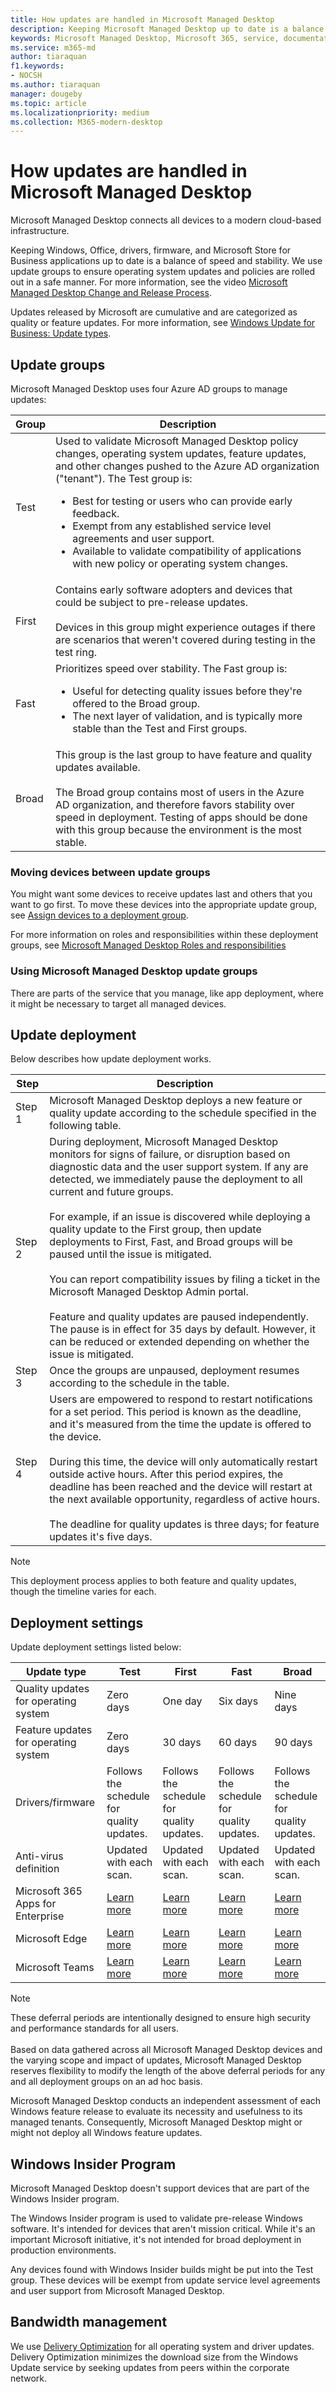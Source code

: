 ```yaml
---
title: How updates are handled in Microsoft Managed Desktop
description: Keeping Microsoft Managed Desktop up to date is a balance of speed and stability.
keywords: Microsoft Managed Desktop, Microsoft 365, service, documentation
ms.service: m365-md
author: tiaraquan
f1.keywords:
- NOCSH
ms.author: tiaraquan
manager: dougeby
ms.topic: article
ms.localizationpriority: medium
ms.collection: M365-modern-desktop
---
```


# How updates are handled in Microsoft Managed Desktop

<!--This topic is the target for a "Learn more" link in the Admin Portal (aka.ms/update-rings); do not delete.-->

<!--Update management -->

Microsoft Managed Desktop connects all devices to a modern cloud-based infrastructure.

Keeping Windows, Office, drivers, firmware, and Microsoft Store for Business applications up to date is a balance of speed and stability. We use update groups to ensure operating system updates and policies are rolled out in a safe manner. For more information, see the video [Microsoft Managed Desktop Change and Release Process](https://www.microsoft.com/videoplayer/embed/RE4mWqP).

Updates released by Microsoft are cumulative and are categorized as quality or feature updates. For more information, see [Windows Update for Business: Update types](/windows/deployment/update/waas-manage-updates-wufb#update-types).

## Update groups

Microsoft Managed Desktop uses four Azure AD groups to manage updates:

| Group | Description |
| ------ | ------ |
| Test | Used to validate Microsoft Managed Desktop policy changes, operating system updates, feature updates, and other changes pushed to the Azure AD organization ("tenant"). The Test group is: <br><ul><li>Best for testing or users who can provide early feedback.</li><li>Exempt from any established service level agreements and user support.</li><li>Available to validate compatibility of applications with new policy or operating system changes.</li></ul> |
| First | Contains early software adopters and devices that could be subject to pre-release updates. <br><br> Devices in this group might experience outages if there are scenarios that weren't covered during testing in the test ring. |
| Fast | Prioritizes speed over stability. The Fast group is: <br><ul><li>Useful for detecting quality issues before they're offered to the Broad group.</li> <li>The next layer of validation, and is typically more stable than the Test and First groups.</li></ul> |
| Broad | This group is the last group to have feature and quality updates available. <br><br> The Broad group contains most of users in the Azure AD organization, and therefore favors stability over speed in deployment. Testing of apps should be done with this group because the environment is the most stable. |

### Moving devices between update groups

You might want some devices to receive updates last and others that you want to go first. To move these devices into the appropriate update group, see [Assign devices to a deployment group](../working-with-managed-desktop/assign-deployment-group.md).

For more information on roles and responsibilities within these deployment groups, see [Microsoft Managed Desktop Roles and responsibilities](../intro/roles-and-responsibilities.md)

### Using Microsoft Managed Desktop update groups

There are parts of the service that you manage, like app deployment, where it might be necessary to target all managed devices.

## Update deployment

Below describes how update deployment works.

| Step | Description |
| ------ | ------ |
| Step 1 | Microsoft Managed Desktop deploys a new feature or quality update according to the schedule specified in the following table.|
| Step 2 | During deployment, Microsoft Managed Desktop monitors for signs of failure, or disruption based on diagnostic data and the user support system. If any are detected, we immediately pause the deployment to all current and future groups.<br><br> For example, if an issue is discovered while deploying a quality update to the First group, then update deployments to First, Fast, and Broad groups will be paused until the issue is mitigated. <br><br> You can report compatibility issues by filing a ticket in the Microsoft Managed Desktop Admin portal. <br><br> Feature and quality updates are paused independently. The pause is in effect for 35 days by default. However, it can be reduced or extended depending on whether the issue is mitigated. |
| Step 3 | Once the groups are unpaused, deployment resumes according to the schedule in the table. |
| Step 4| Users are empowered to respond to restart notifications for a set period. This period is known as the deadline, and it's measured from the time the update is offered to the device. <br><br> During this time, the device will only automatically restart outside active hours. After this period expires, the deadline has been reached and the device will restart at the next available opportunity, regardless of active hours. <br><br> The deadline for quality updates is three days; for feature updates it's five days. |

> [!NOTE]
> This deployment process applies to both feature and quality updates, though the timeline varies for each.

## Deployment settings

Update deployment settings listed below:

| Update type | Test | First | Fast | Broad |
| ------ | ------ | ------ | ------ | ------ |
| Quality updates for operating system | Zero days | One day | Six days | Nine days |
| Feature updates for operating system | Zero days | 30 days | 60 days | 90 days |
| Drivers/firmware | Follows the schedule for quality updates. | Follows the schedule for quality updates. | Follows the schedule for quality updates. | Follows the schedule for quality updates. |
| Anti-virus definition | Updated with each scan. | Updated with each scan. | Updated with each scan. | Updated with each scan. |
| Microsoft 365 Apps for Enterprise | [Learn more](../get-started/m365-apps.md#updates-to-microsoft-365-apps) | [Learn more](../get-started/m365-apps.md#updates-to-microsoft-365-apps) | [Learn more](../get-started/m365-apps.md#updates-to-microsoft-365-apps) | [Learn more](../get-started/m365-apps.md#updates-to-microsoft-365-apps) |
| Microsoft Edge | [Learn more](../get-started/edge-browser-app.md#updates-to-microsoft-edge) | [Learn more](../get-started/edge-browser-app.md#updates-to-microsoft-edge) | [Learn more](../get-started/edge-browser-app.md#updates-to-microsoft-edge) | [Learn more](../get-started/edge-browser-app.md#updates-to-microsoft-edge) |
| Microsoft Teams | [Learn more](../get-started/teams.md#updates) | [Learn more](../get-started/teams.md#updates) | [Learn more](../get-started/teams.md#updates) | [Learn more](../get-started/teams.md#updates) |

>[!NOTE]
>These deferral periods are intentionally designed to ensure high security and performance standards for all users.<br><br> Based on data gathered across all Microsoft Managed Desktop devices and the varying scope and impact of updates, Microsoft Managed Desktop reserves flexibility to modify the length of the above deferral periods for any and all deployment groups on an ad hoc basis.
>
>Microsoft Managed Desktop conducts an independent assessment of each Windows feature release to evaluate its necessity and usefulness to its managed tenants. Consequently, Microsoft Managed Desktop might or might not deploy all Windows feature updates.

## Windows Insider Program

Microsoft Managed Desktop doesn't support devices that are part of the Windows Insider program.

The Windows Insider program is used to validate pre-release Windows software. It's intended for devices that aren't mission critical. While it's an important Microsoft initiative, it's not intended for broad deployment in production environments.

Any devices found with Windows Insider builds might be put into the Test group. These devices will be exempt from update service level agreements and user support from Microsoft Managed Desktop.

## Bandwidth management

We use [Delivery Optimization](/windows/deployment/update/waas-delivery-optimization) for all operating system and driver updates. Delivery Optimization minimizes the download size from the Windows Update service by seeking updates from peers within the corporate network.
